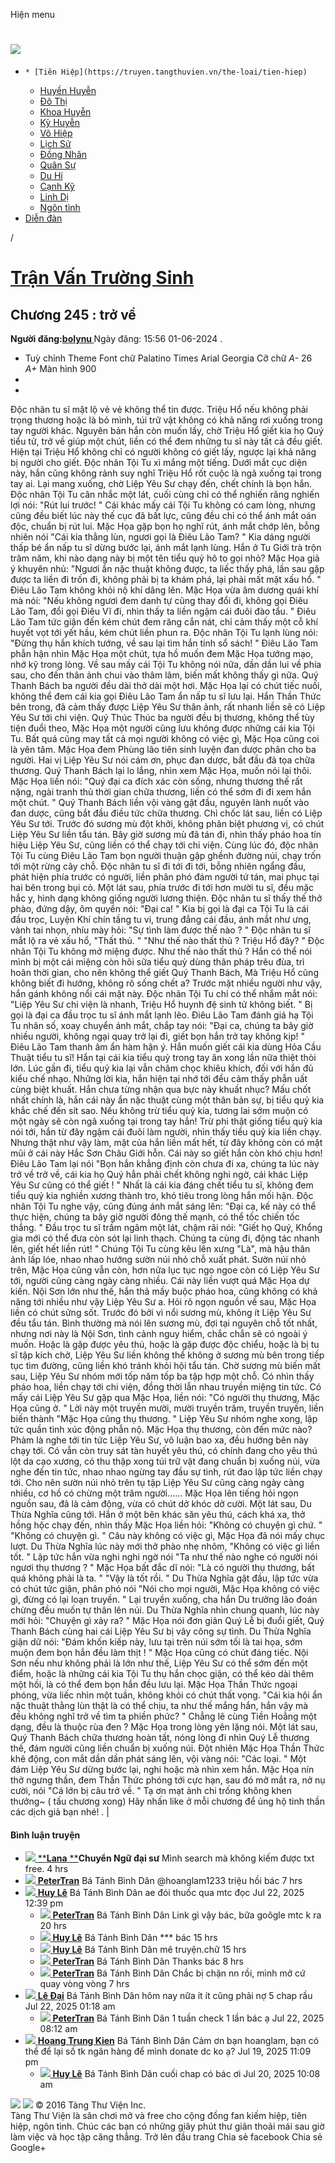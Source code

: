 Hiện menu
# [ ![](https://truyen.tangthuvien.vn/images/logo-web-gray.png) ](https://truyen.tangthuvien.vn "doc truyen")
  *     * [Tiên Hiệp](https://truyen.tangthuvien.vn/the-loai/tien-hiep)
    * [Huyền Huyễn](https://truyen.tangthuvien.vn/the-loai/huyen-huyen)
    * [Đô Thị](https://truyen.tangthuvien.vn/the-loai/do-thi)
    * [Khoa Huyễn](https://truyen.tangthuvien.vn/the-loai/khoa-huyen)
    * [Kỳ Huyễn](https://truyen.tangthuvien.vn/the-loai/ky-huyen)
    * [Võ Hiệp](https://truyen.tangthuvien.vn/the-loai/vo-hiep)
    * [Lịch Sử](https://truyen.tangthuvien.vn/the-loai/lich-su)
    * [Đồng Nhân](https://truyen.tangthuvien.vn/the-loai/dong-nhan)
    * [Quân Sự](https://truyen.tangthuvien.vn/the-loai/quan-su)
    * [Du Hí](https://truyen.tangthuvien.vn/the-loai/du-hi)
    * [Cạnh Kỹ](https://truyen.tangthuvien.vn/the-loai/canh-ky)
    * [Linh Dị](https://truyen.tangthuvien.vn/the-loai/linh-di)
    * [Ngôn tình](https://ngontinh.tangthuvien.vn/)
  * [Diễn đàn](http://tangthuvien.vn/forum)


/
# [Trận Vấn Trường Sinh](https://truyen.tangthuvien.vn/doc-truyen/tran-van-truong-sinh "Trận Vấn Trường Sinh")
## Chương 245 : trở về
**Người đăng:[bolynu ](https://truyen.tangthuvien.vn/converter/bolynu)**
Ngày đăng: 15:56 01-06-2024
. 
  * Tuỳ chỉnh
Theme
Font chữ
Palatino Times Arial Georgia
Cỡ chữ
_A-_ 26 _A+_
Màn hình
900
  * [](https://truyen.tangthuvien.vn/doc-truyen/tran-van-truong-sinh/chuong-245#list-comment "Bình luận")
  * [](https://truyen.tangthuvien.vn/nap-xu "Nạp tiền")


Độc nhãn tu sĩ mặt lộ vẻ vẻ không thể tin được. Triệu Hổ nếu không phải trọng thương hoặc là bỏ mình, túi trữ vật không có khả năng rơi xuống trong tay người khác. Nguyên bản hắn còn muốn lấy, chờ Triệu Hổ giết kia họ Quý tiểu tử, trở về giúp một chút, liền có thể đem những tu sĩ này tất cả đều giết. Hiện tại Triệu Hổ không chỉ có người không có giết lấy, ngược lại khả năng bị người cho giết. Độc nhãn Tội Tu xì mắng một tiếng. Dưới mắt cục diện này, hắn cũng không rảnh suy nghĩ Triệu Hổ rốt cuộc là ngã xuống tại trong tay ai. Lại mang xuống, chờ Liệp Yêu Sư chạy đến, chết chính là bọn hắn. Độc nhãn Tội Tu cân nhắc một lát, cuối cùng chỉ có thể nghiến răng nghiến lợi nói: "Rút lui trước! " Cái khác mấy cái Tội Tu không có cam lòng, nhưng cũng đều biết lúc này thế cục đã bất lực, cũng đều chỉ có thể ánh mắt oán độc, chuẩn bị rút lui. Mặc Họa gặp bọn họ nghĩ rút, ánh mắt chớp lên, bỗng nhiên nói "Cái kia thằng lùn, ngươi gọi là Điêu Lão Tam? " Kia dáng người thấp bé ẩn nấp tu sĩ dừng bước lại, ánh mắt lạnh lùng. Hắn ở Tu Giới trà trộn trăm năm, khi nào dạng này bị một tên tiểu quỷ hô to gọi nhỏ? Mặc Họa giả ý khuyên nhủ: "Ngươi ẩn nặc thuật không được, ta liếc thấy phá, lần sau gặp được ta liền đi trốn đi, không phải bị ta khám phá, lại phải mất mặt xấu hổ. " Điêu Lão Tam không khỏi nộ khí dâng lên. Mặc Họa vừa âm dương quái khí mà nói: "Nếu không ngươi đem danh tự cũng thay đổi đi, không gọi Điêu Lão Tam, đổi gọi Điêu Vĩ đi, nhìn thấy ta liền ngậm cái đuôi đào tẩu. " Điêu Lão Tam tức giận đến kém chút đem răng cắn nát, chỉ cảm thấy một cỗ khí huyết vọt tới yết hầu, kém chút liền phun ra. Độc nhãn Tội Tu lạnh lùng nói: "Đừng thụ hắn khích tướng, về sau lại tìm hắn tính sổ sách! " Điêu Lão Tam phẫn hận nhìn Mặc Họa một chút, tựa hồ muốn đem Mặc Họa tướng mạo, nhớ kỹ trong lòng. Về sau mấy cái Tội Tu không nói nữa, dần dần lui về phía sau, cho đến thân ảnh chui vào thâm lâm, biến mất không thấy gì nữa. Quý Thanh Bách ba người đều dài thở dài một hơi. Mặc Họa lại có chút tiếc nuối, không thể đem cái kia gọi Điêu Lão Tam ẩn nấp tu sĩ lưu lại. Hắn Thần Thức bên trong, đã cảm thấy được Liệp Yêu Sư thân ảnh, rất nhanh liền sẽ có Liệp Yêu Sư tới chi viện. Quý Thúc Thúc ba người đều bị thương, không thể tùy tiện đuổi theo, Mặc Họa một người cũng lưu không được những cái kia Tội Tu. Bất quá cũng may tất cả mọi người không có việc gì, Mặc Họa cũng coi là yên tâm. Mặc Họa đem Phùng lão tiên sinh luyện đan dược phân cho ba người. Hai vị Liệp Yêu Sư nói cám ơn, phục đan dược, bắt đầu đả tọa chữa thương. Quý Thanh Bách lại lo lắng, nhìn xem Mặc Họa, muốn nói lại thôi. Mặc Họa liền nói: "Quý đại ca đích xác còn sống, nhưng thương thế rất nặng, ngài tranh thủ thời gian chữa thương, liền có thể sớm đi đi xem hắn một chút. " Quý Thanh Bách liền vội vàng gật đầu, nguyên lành nuốt vào đan dược, cũng bắt đầu điều tức chữa thương. Chỉ chốc lát sau, liền có Liệp Yêu Sư tới. Trước đó sương mù đột khởi, không phân biệt phương vị, có chút Liệp Yêu Sư liền tẩu tán. Bây giờ sương mù đã tán đi, nhìn thấy pháo hoa tín hiệu Liệp Yêu Sư, cũng liền có thể chạy tới chi viện. Cùng lúc đó, độc nhãn Tội Tu cùng Điêu Lão Tam bọn người thuận gập ghềnh đường núi, chạy trốn tới một rừng cây chỗ. Độc nhãn tu sĩ đi tới đi tới, bỗng nhiên ngẩng đầu, phát hiện phía trước có người, liền phân phó đám người tứ tán, mai phục tại hai bên trong bụi cỏ. Một lát sau, phía trước đi tới hơn mười tu sĩ, đều mặc hắc y, hình dạng không giống người lương thiện. Độc nhãn tu sĩ thấy thế thở phào, đứng dậy, ôm quyền nói: "Đại ca! " Kia bị gọi là đại ca Tội Tu là cái đầu trọc, Luyện Khí chín tầng tu vi, trung đẳng cái đầu, ánh mắt như ưng, vành tai nhọn, nhíu mày hỏi: "Sự tình làm được thế nào ? " Độc nhãn tu sĩ mắt lộ ra vẻ xấu hổ, "Thất thủ. " "Như thế nào thất thủ ? Triệu Hổ đây? " Độc nhãn Tội Tu không mở miệng được. Như thế nào thất thủ ? Hắn có thể nói mình bị một cái miệng còn hôi sữa tiểu quỷ dùng thân pháp trêu đùa, trì hoãn thời gian, cho nên không thể giết Quý Thanh Bách, Mà Triệu Hổ cũng không biết đi hướng, không rõ sống chết a? Trước mặt nhiều người như vậy, hắn gánh không nổi cái mặt này. Độc nhãn Tội Tu chỉ có thể nhắm mắt nói: "Liệp Yêu Sư chi viện là nhanh, Triệu Hổ huynh đệ sinh tử không biết. " Bị gọi là đại ca đầu trọc tu sĩ ánh mắt lạnh lẽo. Điêu Lão Tam đánh giá hạ Tội Tu nhân số, xoay chuyển ánh mắt, chắp tay nói: "Đại ca, chúng ta bây giờ nhiều người, không ngại quay trở lại đi, giết bọn hắn trở tay không kịp! " Điêu Lão Tam thanh âm ẩn hàm hận ý. Hắn muốn giết cái kia dùng Hỏa Cầu Thuật tiểu tu sĩ! Hắn tại cái kia tiểu quỷ trong tay ăn xong lần nữa thiệt thòi lớn. Lúc gần đi, tiểu quỷ kia lại vẫn châm chọc khiêu khích, đối với hắn đủ kiểu chế nhạo. Những lời kia, hắn hiện tại nhớ tới đều cảm thấy phẫn uất cùng biệt khuất. Hắn chưa từng nhận qua bực này khuất nhục? Mấu chốt nhất chính là, hắn cái này ẩn nặc thuật cùng một thân bản sự, bị tiểu quỷ kia khắc chế đến sít sao. Nếu không trừ tiểu quỷ kia, tương lai sớm muộn có một ngày sẽ còn ngã xuống tại trong tay hắn! Trừ phi thật giống tiểu quỷ kia nói tới, hắn từ đây ngậm cái đuôi làm người, nhìn thấy tiểu quỷ kia liền chạy. Nhưng thật như vậy làm, mặt của hắn liền mất hết, từ đây không còn có mặt mũi ở cái này Hắc Sơn Châu Giới hỗn. Cái này so giết hắn còn khó chịu hơn! Điêu Lão Tam lại nói "Bọn hắn khẳng định còn chưa đi xa, chúng ta lúc này trở về trở về, cái kia họ Quý hẳn phải chết không nghi ngờ, cái khác Liệp Yêu Sư cũng có thể giết ! " Nhất là cái kia đáng chết tiểu tu sĩ, không đem tiểu quỷ kia nghiền xương thành tro, khó tiêu trong lòng hắn mối hận. Độc nhãn Tội Tu nghe vậy, cũng đúng ánh mắt sáng lên: "Đại ca, kế này có thể thực hiện, chúng ta bây giờ người đông thế mạnh, có thể tốc chiến tốc thắng. " Đầu trọc tu sĩ trầm ngâm một lát, chậm rãi nói: "Giết họ Quý, Khổng gia mới có thể đưa còn sót lại linh thạch. Chúng ta cùng đi, động tác nhanh lên, giết hết liền rút! " Chúng Tội Tu cùng kêu lên xưng "Là", mà hậu thân ảnh lấp lóe, nhao nhao hướng sườn núi nhỏ chỗ xuất phát. Sườn núi nhỏ trên, Mặc Họa cũng vẫn còn, hơn nữa lục tục ngo ngoe còn có Liệp Yêu Sư tới, người cũng càng ngày càng nhiều. Cái này liền vượt quá Mặc Họa dự kiến. Nội Sơn lớn như thế, hắn thả mấy buộc pháo hoa, cũng không có khả năng tới nhiều như vậy Liệp Yêu Sư a. Hỏi rõ ngọn nguồn về sau, Mặc Họa liền có chút sửng sốt. Trước đó bởi vì nổi sương mù, không ít Liệp Yêu Sư đều tẩu tán. Bình thường mà nói lên sương mù, đợi tại nguyên chỗ tốt nhất, nhưng nơi này là Nội Sơn, tình cảnh nguy hiểm, chắc chắn sẽ có ngoài ý muốn. Hoặc là gặp được yêu thú, hoặc là gặp được độc chiểu, hoặc là bị tu sĩ tập kích chờ, Liệp Yêu Sư liền không thể không ở sương mù bên trong tiếp tục tìm đường, cũng liền khó tránh khỏi hội tẩu tán. Chờ sương mù biến mất sau, Liệp Yêu Sư nhóm mới tốp năm tốp ba tập hợp một chỗ. Có nhìn thấy pháo hoa, liền chạy tới chi viện, đồng thời lẫn nhau truyền miệng tin tức. Có mấy cái Liệp Yêu Sư gặp qua Mặc Họa, liền nói: "Có người thụ thương, Mặc Họa cũng ở. " Lời này một truyền mười, mười truyền trăm, truyền truyền, liền biến thành "Mặc Họa cũng thụ thương. " Liệp Yêu Sư nhóm nghe xong, lập tức quần tình xúc động phẫn nộ. Mặc Họa thụ thương, còn đến mức nào? Phàm là nghe tới tin tức Liệp Yêu Sư, vô luận bao xa, đều hướng bên này chạy tới. Có vẫn còn truy sát tàn huyết yêu thú, có chính đang cho yêu thú lột da cạo xương, có thu thập xong túi trữ vật đang chuẩn bị xuống núi, vừa nghe đến tin tức, nhao nhao ngừng tay đầu sự tình, rút đao lập tức liền chạy tới. Cho nên sườn núi nhỏ trên tụ tập Liệp Yêu Sư cũng càng ngày càng nhiều, cơ hồ có chừng một trăm người...... Mặc Họa lên tiếng hỏi ngọn nguồn sau, đã là cảm động, vừa có chút dở khóc dở cười. Một lát sau, Du Thừa Nghĩa cũng tới. Hắn ở một bên khác săn yêu thú, cách khá xa, thở hồng hộc chạy đến, nhìn thấy Mặc Họa liền hỏi: "Không có chuyện gì chứ. " "Không có chuyện gì. " Câu này không có việc gì, Mặc Họa đã nói mấy chục lượt. Du Thừa Nghĩa lúc này mới thở phào nhẹ nhõm, "Không có việc gì liền tốt. " Lập tức hắn vừa nghi nghi ngờ nói "Ta như thế nào nghe có người nói ngươi thụ thương ? " Mặc Họa bất đắc dĩ nói: "Là có người thụ thương, bất quá không phải là ta. " "Vậy là tốt rồi. " Du Thừa Nghĩa gật đầu, lập tức vừa có chút tức giận, phân phó nói "Nói cho mọi người, Mặc Họa không có việc gì, đừng có lại loạn truyền. " Lại truyền xuống, cha hắn Du trưởng lão đoán chừng đều muốn tự thân lên núi. Du Thừa Nghĩa nhìn chung quanh, lúc này mới hỏi: "Chuyện gì xảy ra? " Mặc Họa nói đơn giản Quý Lễ bị đuổi giết, Quý Thanh Bách cùng hai cái Liệp Yêu Sư bị vây công sự tình. Du Thừa Nghĩa giận dữ nói: "Đám khốn kiếp này, lưu tại trên núi sớm tối là tai họa, sớm muộn đem bọn hắn đều làm thịt ! " Mặc Họa cũng có chút đáng tiếc. Nội Sơn nếu như không phải là lớn như thế, Liệp Yêu Sư có thể sớm đến một điểm, hoặc là những cái kia Tội Tu thụ hắn chọc giận, có thể kéo dài thêm một hồi, là có thể đem bọn hắn đều lưu lại. Mặc Họa Thần Thức ngoại phóng, vừa liếc nhìn một tuần, không khỏi có chút thất vọng. "Cái kia hội ẩn nặc thuật thằng lùn thật là có thể chịu, ta như thế mắng hắn, hắn vậy mà đều không nghĩ trở về tìm ta phiền phức? " Chẳng lẽ cùng Tiền Hoằng một dạng, đều là thuộc rùa đen ? Mặc Họa trong lòng yên lặng nói. Một lát sau, Quý Thanh Bách chữa thương hoàn tất, nóng lòng đi nhìn Quý Lễ thương thế, đám người cũng liền chuẩn bị xuống núi. Đột nhiên Mặc Họa Thần Thức khẽ động, con mắt dần dần phát sáng lên, vội vàng nói: "Các loại. " Một đám Liệp Yêu Sư dừng bước lại, nghi hoặc mà nhìn xem hắn. Mặc Họa nín thở ngưng thần, đem Thần Thức phóng tới cực hạn, sau đó mở mắt ra, nở nụ cười, nói "Cá lớn bị câu trở về. " Tạ ơn mạt ảnh chi trống không khen thưởng~ ( tấu chương xong) 
Hãy nhấn like ở mỗi chương để ủng hộ tinh thần các dịch giả bạn nhé!
. 
|
#### Bình luận truyện
  * [ ![](https://truyen.tangthuvien.vn/images/default-avatar.jpeg) ](https://truyen.tangthuvien.vn/converter/Lana)
[****Lana** **](https://truyen.tangthuvien.vn/converter/Lana)**Chuyển Ngữ đại sư**
Mình search mà không kiếm được txt free. 
4 hrs
  * [ ![](https://truyen.tangthuvien.vn/images/default-avatar.jpeg) ](https://truyen.tangthuvien.vn/converter/PeterTran)
[**PeterTran**](https://truyen.tangthuvien.vn/converter/PeterTran) Bá Tánh Bình Dân
@hoanglam1233 triệu hồi bác
7 hrs
  * [ ![](https://www.nae.vn/ttv/ttv/public/images_user/de59337f745e75cbfbd7d6d3cabf22121c31a1ade65bc0da1b5d8e43c877a193.jpg) ](https://truyen.tangthuvien.vn/converter/1177452712761081?hash=fb)
[**Huy Lê**](https://truyen.tangthuvien.vn/converter/1177452712761081?hash=fb) Bá Tánh Bình Dân
ae đói thuốc qua mtc đọc 
Jul 22, 2025 12:39 pm
    * [ ![](https://truyen.tangthuvien.vn/images/default-avatar.jpeg) ](https://truyen.tangthuvien.vn/converter/PeterTran)
[**PeterTran**](https://truyen.tangthuvien.vn/converter/PeterTran) Bá Tánh Bình Dân
Link gì vậy bác, bữa goôgle mtc k ra 
20 hrs
    * [ ![](https://www.nae.vn/ttv/ttv/public/images_user/de59337f745e75cbfbd7d6d3cabf22121c31a1ade65bc0da1b5d8e43c877a193.jpg) ](https://truyen.tangthuvien.vn/converter/1177452712761081?hash=fb)
[**Huy Lê**](https://truyen.tangthuvien.vn/converter/1177452712761081?hash=fb) Bá Tánh Bình Dân
*** bác 
15 hrs
    * [ ![](https://www.nae.vn/ttv/ttv/public/images_user/de59337f745e75cbfbd7d6d3cabf22121c31a1ade65bc0da1b5d8e43c877a193.jpg) ](https://truyen.tangthuvien.vn/converter/1177452712761081?hash=fb)
[**Huy Lê**](https://truyen.tangthuvien.vn/converter/1177452712761081?hash=fb) Bá Tánh Bình Dân
mê truyện.chữ 
15 hrs
    * [ ![](https://truyen.tangthuvien.vn/images/default-avatar.jpeg) ](https://truyen.tangthuvien.vn/converter/PeterTran)
[**PeterTran**](https://truyen.tangthuvien.vn/converter/PeterTran) Bá Tánh Bình Dân
Thanks bác 
8 hrs
    * [ ![](https://truyen.tangthuvien.vn/images/default-avatar.jpeg) ](https://truyen.tangthuvien.vn/converter/PeterTran)
[**PeterTran**](https://truyen.tangthuvien.vn/converter/PeterTran) Bá Tánh Bình Dân
Chắc bị chặn nn rồi, mình mở cứ quay vòng vòng 
7 hrs
  * [ ![](https://www.nae.vn/ttv/ttv/public/images_user/0b38321298348a1a6f29e6759c099fc11bd511be38bdef512316154b7a3442c6.jpg) ](https://truyen.tangthuvien.vn/converter/1729807480507836?hash=fb)
[**Lê Đại**](https://truyen.tangthuvien.vn/converter/1729807480507836?hash=fb) Bá Tánh Bình Dân
hôm nay nữa ít ít cũng phải nợ 5 chap rầu 
Jul 22, 2025 01:18 am
    * [ ![](https://truyen.tangthuvien.vn/images/default-avatar.jpeg) ](https://truyen.tangthuvien.vn/converter/PeterTran)
[**PeterTran**](https://truyen.tangthuvien.vn/converter/PeterTran) Bá Tánh Bình Dân
1 tuần check 1 lần bác ạ 
Jul 22, 2025 08:12 am
  * [ ![](https://www.nae.vn/ttv/ttv/public/images_user/197d8a2b249d64075a1dbd471030d3f23100fc019ec46f5559c94d3e72628927.jpg) ](https://truyen.tangthuvien.vn/converter/10156919516538764?hash=fb)
[**Hoang Trung Kien**](https://truyen.tangthuvien.vn/converter/10156919516538764?hash=fb) Bá Tánh Bình Dân
Cảm ơn bạn hoanglam, bạn có thể để lại số tk ngân hàng để mình donate dc ko ạ?
Jul 19, 2025 11:09 pm
    * [ ![](https://www.nae.vn/ttv/ttv/public/images_user/de59337f745e75cbfbd7d6d3cabf22121c31a1ade65bc0da1b5d8e43c877a193.jpg) ](https://truyen.tangthuvien.vn/converter/1177452712761081?hash=fb)
[**Huy Lê**](https://truyen.tangthuvien.vn/converter/1177452712761081?hash=fb) Bá Tánh Bình Dân
cuối chap có bác ơi 
Jul 20, 2025 10:08 am


![](https://truyen.tangthuvien.vn/images/ajax-loader-tr.gif)
![](https://truyen.tangthuvien.vn/images/logo-web-gray.png)
© 2016 Tàng Thư Viện Inc.  
Tàng Thư Viện là sân chơi mở và free cho cộng đồng fan kiếm hiệp, tiên hiệp, ngôn tình. Chúc các bạn có những giây phút thư giãn thoải mái sau giờ làm việc và học tập căng thẳng. 
Trở lên đầu trang
Chia sẻ facebook
Chia sẻ Google+
